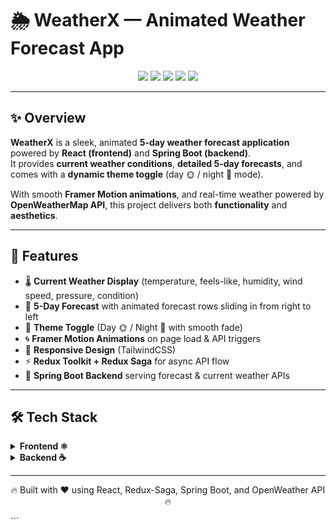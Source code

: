 # 🌦️ WeatherX — Animated Weather Forecast App  

<p align="center">
  <img src="https://img.shields.io/badge/React-18-blue?logo=react" />
  <img src="https://img.shields.io/badge/Redux--Saga-Weather%20Flow-purple?logo=redux" />
  <img src="https://img.shields.io/badge/SpringBoot-Backend-green?logo=springboot" />
  <img src="https://img.shields.io/badge/TailwindCSS-Styling-06B6D4?logo=tailwindcss" />
  <img src="https://img.shields.io/badge/Framer--Motion-Animations-FF69B4?logo=framer" />
</p>  

---

## ✨ Overview  

**WeatherX** is a sleek, animated **5-day weather forecast application** powered by **React (frontend)** and **Spring Boot (backend)**.  
It provides **current weather conditions**, **detailed 5-day forecasts**, and comes with a **dynamic theme toggle** (day 🌞 / night 🌙 mode).  

With smooth **Framer Motion animations**, and real-time weather powered by **OpenWeatherMap API**, this project delivers both **functionality** and **aesthetics**.  

---

## 🚀 Features  

- 🌡️ **Current Weather Display** (temperature, feels-like, humidity, wind speed, pressure, condition)  
- 📅 **5-Day Forecast** with animated forecast rows sliding in from right to left  
- 🎨 **Theme Toggle** (Day 🌞 / Night 🌙 with smooth fade)  
- 🌀 **Framer Motion Animations** on page load & API triggers  
- 📱 **Responsive Design** (TailwindCSS)  
- ⚡ **Redux Toolkit + Redux Saga** for async API flow  
- 🔗 **Spring Boot Backend** serving forecast & current weather APIs  

---

## 🛠️ Tech Stack  

<details>
<summary><b>Frontend ⚛️</b></summary>

- React 18  
- Redux Toolkit + Redux-Saga  
- TailwindCSS  
- Axios  
- Framer Motion  

</details>

<details>
<summary><b>Backend ☕</b></summary>

- Spring Boot 3  
- OpenWeatherMap API  

</details>

---
<p align="center">🔥 Built with ❤️ using React, Redux-Saga, Spring Boot, and OpenWeather API 🔥</p> ```

